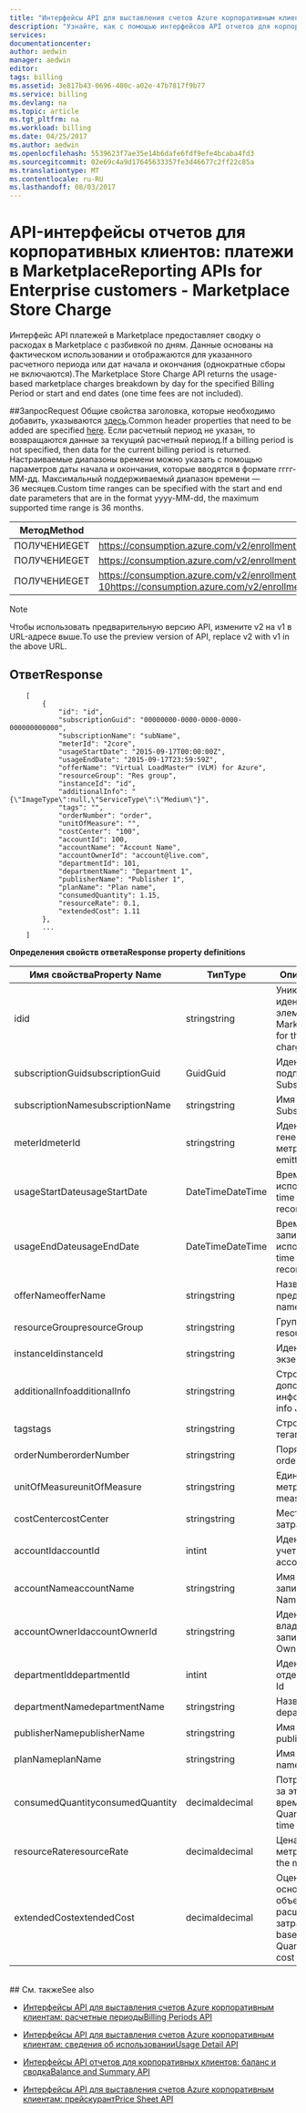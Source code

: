 ```yaml
---
title: "Интерфейсы API для выставления счетов Azure корпоративным клиентам: платежи в Marketplace | Документация Майкрософт"
description: "Узнайте, как с помощью интерфейсов API отчетов для корпоративных клиентов Azure извлекать данные о потреблении программным способом."
services: 
documentationcenter: 
author: aedwin
manager: aedwin
editor: 
tags: billing
ms.assetid: 3e817b43-0696-400c-a02e-47b7817f9b77
ms.service: billing
ms.devlang: na
ms.topic: article
ms.tgt_pltfrm: na
ms.workload: billing
ms.date: 04/25/2017
ms.author: aedwin
ms.openlocfilehash: 5539623f7ae35e14b6dafe6fdf9efe4bcaba4fd3
ms.sourcegitcommit: 02e69c4a9d17645633357fe3d46677c2ff22c85a
ms.translationtype: MT
ms.contentlocale: ru-RU
ms.lasthandoff: 08/03/2017
---
```

# <a name="reporting-apis-for-enterprise-customers---marketplace-store-charge"></a><span data-ttu-id="435ae-103">API-интерфейсы отчетов для корпоративных клиентов: платежи в Marketplace</span><span class="sxs-lookup"><span data-stu-id="435ae-103">Reporting APIs for Enterprise customers - Marketplace Store Charge</span></span>

<span data-ttu-id="435ae-104">Интерфейс API платежей в Marketplace предоставляет сводку о расходах в Marketplace с разбивкой по дням. Данные основаны на фактическом использовании и отображаются для указанного расчетного периода или дат начала и окончания (однократные сборы не включаются).</span><span class="sxs-lookup"><span data-stu-id="435ae-104">The Marketplace Store Charge API returns the usage-based marketplace charges breakdown by day for the specified Billing Period or start and end dates (one time fees are not included).</span></span>

##<a name="request"></a><span data-ttu-id="435ae-105">Запрос</span><span class="sxs-lookup"><span data-stu-id="435ae-105">Request</span></span> 
<span data-ttu-id="435ae-106">Общие свойства заголовка, которые необходимо добавить, указываются [здесь](billing-enterprise-api.md).</span><span class="sxs-lookup"><span data-stu-id="435ae-106">Common header properties that need to be added are specified [here](billing-enterprise-api.md).</span></span> <span data-ttu-id="435ae-107">Если расчетный период не указан, то возвращаются данные за текущий расчетный период.</span><span class="sxs-lookup"><span data-stu-id="435ae-107">If a billing period is not specified, then data for the current billing period is returned.</span></span> <span data-ttu-id="435ae-108">Настраиваемые диапазоны времени можно указать с помощью параметров даты начала и окончания, которые вводятся в формате гггг-ММ-дд. Максимальный поддерживаемый диапазон времени — 36 месяцев.</span><span class="sxs-lookup"><span data-stu-id="435ae-108">Custom time ranges can be specified with the start and end date parameters that are in the format yyyy-MM-dd, the maximum supported time range is 36 months.</span></span>  

|<span data-ttu-id="435ae-109">Метод</span><span class="sxs-lookup"><span data-stu-id="435ae-109">Method</span></span> | <span data-ttu-id="435ae-110">URI запроса</span><span class="sxs-lookup"><span data-stu-id="435ae-110">Request URI</span></span>|
|-|-|
|<span data-ttu-id="435ae-111">ПОЛУЧЕНИЕ</span><span class="sxs-lookup"><span data-stu-id="435ae-111">GET</span></span>|<span data-ttu-id="435ae-112">https://consumption.azure.com/v2/enrollments/{enrollmentNumber}/marketplacecharges</span><span class="sxs-lookup"><span data-stu-id="435ae-112">https://consumption.azure.com/v2/enrollments/{enrollmentNumber}/marketplacecharges</span></span>|
|<span data-ttu-id="435ae-113">ПОЛУЧЕНИЕ</span><span class="sxs-lookup"><span data-stu-id="435ae-113">GET</span></span>|<span data-ttu-id="435ae-114">https://consumption.azure.com/v2/enrollments/{enrollmentNumber}/billingPeriods/{billingPeriod}/marketplacecharges</span><span class="sxs-lookup"><span data-stu-id="435ae-114">https://consumption.azure.com/v2/enrollments/{enrollmentNumber}/billingPeriods/{billingPeriod}/marketplacecharges</span></span>|
|<span data-ttu-id="435ae-115">ПОЛУЧЕНИЕ</span><span class="sxs-lookup"><span data-stu-id="435ae-115">GET</span></span>|<span data-ttu-id="435ae-116">https://consumption.azure.com/v2/enrollments/{enrollmentNumber}/marketplacechargesbycustomdate?startTime=2017-01-01&endTime=2017-01-10</span><span class="sxs-lookup"><span data-stu-id="435ae-116">https://consumption.azure.com/v2/enrollments/{enrollmentNumber}/marketplacechargesbycustomdate?startTime=2017-01-01&endTime=2017-01-10</span></span>|

> [!Note]
> <span data-ttu-id="435ae-117">Чтобы использовать предварительную версию API, измените v2 на v1 в URL-адресе выше.</span><span class="sxs-lookup"><span data-stu-id="435ae-117">To use the preview version of API, replace v2 with v1 in the above URL.</span></span>
>

## <a name="response"></a><span data-ttu-id="435ae-118">Ответ</span><span class="sxs-lookup"><span data-stu-id="435ae-118">Response</span></span>
 
    
        [
            {
                "id": "id",
                "subscriptionGuid": "00000000-0000-0000-0000-000000000000",
                "subscriptionName": "subName",
                "meterId": "2core",
                "usageStartDate": "2015-09-17T00:00:00Z",
                "usageEndDate": "2015-09-17T23:59:59Z",
                "offerName": "Virtual LoadMaster™ (VLM) for Azure",
                "resourceGroup": "Res group",
                "instanceId": "id",
                "additionalInfo": "{\"ImageType\":null,\"ServiceType\":\"Medium\"}",
                "tags": "",
                "orderNumber": "order",
                "unitOfMeasure": "",
                "costCenter": "100",
                "accountId": 100,
                "accountName": "Account Name",
                "accountOwnerId": "account@live.com",
                "departmentId": 101,
                "departmentName": "Department 1",
                "publisherName": "Publisher 1",
                "planName": "Plan name",
                "consumedQuantity": 1.15,
                "resourceRate": 0.1,
                "extendedCost": 1.11
            },
            ...
        ]
    

<span data-ttu-id="435ae-119">**Определения свойств ответа**</span><span class="sxs-lookup"><span data-stu-id="435ae-119">**Response property definitions**</span></span>

|<span data-ttu-id="435ae-120">Имя свойства</span><span class="sxs-lookup"><span data-stu-id="435ae-120">Property Name</span></span>| <span data-ttu-id="435ae-121">Тип</span><span class="sxs-lookup"><span data-stu-id="435ae-121">Type</span></span>| <span data-ttu-id="435ae-122">Описание</span><span class="sxs-lookup"><span data-stu-id="435ae-122">Description</span></span>
|-|-|-|
|<span data-ttu-id="435ae-123">id</span><span class="sxs-lookup"><span data-stu-id="435ae-123">id</span></span>|<span data-ttu-id="435ae-124">string</span><span class="sxs-lookup"><span data-stu-id="435ae-124">string</span></span>|<span data-ttu-id="435ae-125">Уникальный идентификатор для элемента платежа в Marketplace</span><span class="sxs-lookup"><span data-stu-id="435ae-125">Unique Id for the marketplace charge item</span></span>|
|<span data-ttu-id="435ae-126">subscriptionGuid</span><span class="sxs-lookup"><span data-stu-id="435ae-126">subscriptionGuid</span></span>|<span data-ttu-id="435ae-127">Guid</span><span class="sxs-lookup"><span data-stu-id="435ae-127">Guid</span></span>|<span data-ttu-id="435ae-128">Идентификатор GUID подписки</span><span class="sxs-lookup"><span data-stu-id="435ae-128">The Subscription Guid</span></span>|
|<span data-ttu-id="435ae-129">subscriptionName</span><span class="sxs-lookup"><span data-stu-id="435ae-129">subscriptionName</span></span>|<span data-ttu-id="435ae-130">string</span><span class="sxs-lookup"><span data-stu-id="435ae-130">string</span></span>|<span data-ttu-id="435ae-131">Имя подписки</span><span class="sxs-lookup"><span data-stu-id="435ae-131">The Subscription Name</span></span>|
|<span data-ttu-id="435ae-132">meterId</span><span class="sxs-lookup"><span data-stu-id="435ae-132">meterId</span></span>|<span data-ttu-id="435ae-133">string</span><span class="sxs-lookup"><span data-stu-id="435ae-133">string</span></span>|<span data-ttu-id="435ae-134">Идентификатор для генерируемой метрики</span><span class="sxs-lookup"><span data-stu-id="435ae-134">Id for the emitted Meter</span></span>|
|<span data-ttu-id="435ae-135">usageStartDate</span><span class="sxs-lookup"><span data-stu-id="435ae-135">usageStartDate</span></span>|<span data-ttu-id="435ae-136">DateTime</span><span class="sxs-lookup"><span data-stu-id="435ae-136">DateTime</span></span>|<span data-ttu-id="435ae-137">Время начала записи использования</span><span class="sxs-lookup"><span data-stu-id="435ae-137">Start time for the usage record</span></span>|
|<span data-ttu-id="435ae-138">usageEndDate</span><span class="sxs-lookup"><span data-stu-id="435ae-138">usageEndDate</span></span>|<span data-ttu-id="435ae-139">DateTime</span><span class="sxs-lookup"><span data-stu-id="435ae-139">DateTime</span></span>|<span data-ttu-id="435ae-140">Время окончания записи использования</span><span class="sxs-lookup"><span data-stu-id="435ae-140">End time for the usage record</span></span>|
|<span data-ttu-id="435ae-141">offerName</span><span class="sxs-lookup"><span data-stu-id="435ae-141">offerName</span></span>|<span data-ttu-id="435ae-142">string</span><span class="sxs-lookup"><span data-stu-id="435ae-142">string</span></span>|<span data-ttu-id="435ae-143">Название предложения</span><span class="sxs-lookup"><span data-stu-id="435ae-143">The Offer name</span></span>|
|<span data-ttu-id="435ae-144">resourceGroup</span><span class="sxs-lookup"><span data-stu-id="435ae-144">resourceGroup</span></span>|<span data-ttu-id="435ae-145">string</span><span class="sxs-lookup"><span data-stu-id="435ae-145">string</span></span>|<span data-ttu-id="435ae-146">Группа ресурсов</span><span class="sxs-lookup"><span data-stu-id="435ae-146">The resource Group</span></span>|
|<span data-ttu-id="435ae-147">instanceId</span><span class="sxs-lookup"><span data-stu-id="435ae-147">instanceId</span></span>|<span data-ttu-id="435ae-148">string</span><span class="sxs-lookup"><span data-stu-id="435ae-148">string</span></span>|<span data-ttu-id="435ae-149">Идентификатор экземпляра</span><span class="sxs-lookup"><span data-stu-id="435ae-149">Instance Id</span></span>|
|<span data-ttu-id="435ae-150">additionalInfo</span><span class="sxs-lookup"><span data-stu-id="435ae-150">additionalInfo</span></span>|<span data-ttu-id="435ae-151">string</span><span class="sxs-lookup"><span data-stu-id="435ae-151">string</span></span>|<span data-ttu-id="435ae-152">Строка JSON с дополнительной информацией</span><span class="sxs-lookup"><span data-stu-id="435ae-152">Additional info JSON string</span></span>|
|<span data-ttu-id="435ae-153">tags</span><span class="sxs-lookup"><span data-stu-id="435ae-153">tags</span></span>|<span data-ttu-id="435ae-154">string</span><span class="sxs-lookup"><span data-stu-id="435ae-154">string</span></span>|<span data-ttu-id="435ae-155">Строка JSON с тегами</span><span class="sxs-lookup"><span data-stu-id="435ae-155">Tag JSON string</span></span>|
|<span data-ttu-id="435ae-156">orderNumber</span><span class="sxs-lookup"><span data-stu-id="435ae-156">orderNumber</span></span>|<span data-ttu-id="435ae-157">string</span><span class="sxs-lookup"><span data-stu-id="435ae-157">string</span></span>|<span data-ttu-id="435ae-158">Порядковый номер</span><span class="sxs-lookup"><span data-stu-id="435ae-158">The order number</span></span>|
|<span data-ttu-id="435ae-159">unitOfMeasure</span><span class="sxs-lookup"><span data-stu-id="435ae-159">unitOfMeasure</span></span>|<span data-ttu-id="435ae-160">string</span><span class="sxs-lookup"><span data-stu-id="435ae-160">string</span></span>|<span data-ttu-id="435ae-161">Единица измерения метрики</span><span class="sxs-lookup"><span data-stu-id="435ae-161">Unit of measure for the meter</span></span>|
|<span data-ttu-id="435ae-162">costCenter</span><span class="sxs-lookup"><span data-stu-id="435ae-162">costCenter</span></span>|<span data-ttu-id="435ae-163">string</span><span class="sxs-lookup"><span data-stu-id="435ae-163">string</span></span>|<span data-ttu-id="435ae-164">Место возникновения затрат</span><span class="sxs-lookup"><span data-stu-id="435ae-164">The cost center</span></span>|
|<span data-ttu-id="435ae-165">accountId</span><span class="sxs-lookup"><span data-stu-id="435ae-165">accountId</span></span>|<span data-ttu-id="435ae-166">int</span><span class="sxs-lookup"><span data-stu-id="435ae-166">int</span></span>|<span data-ttu-id="435ae-167">Идентификатор учетной записи</span><span class="sxs-lookup"><span data-stu-id="435ae-167">The account Id</span></span>|
|<span data-ttu-id="435ae-168">accountName</span><span class="sxs-lookup"><span data-stu-id="435ae-168">accountName</span></span>|<span data-ttu-id="435ae-169">string</span><span class="sxs-lookup"><span data-stu-id="435ae-169">string</span></span> |<span data-ttu-id="435ae-170">Имя учетной записи</span><span class="sxs-lookup"><span data-stu-id="435ae-170">The Account Name</span></span>|
|<span data-ttu-id="435ae-171">accountOwnerId</span><span class="sxs-lookup"><span data-stu-id="435ae-171">accountOwnerId</span></span>|<span data-ttu-id="435ae-172">string</span><span class="sxs-lookup"><span data-stu-id="435ae-172">string</span></span>|<span data-ttu-id="435ae-173">Идентификатор владельца учетной записи</span><span class="sxs-lookup"><span data-stu-id="435ae-173">The Account Owner Id</span></span>|
|<span data-ttu-id="435ae-174">departmentId</span><span class="sxs-lookup"><span data-stu-id="435ae-174">departmentId</span></span>|<span data-ttu-id="435ae-175">int</span><span class="sxs-lookup"><span data-stu-id="435ae-175">int</span></span>|<span data-ttu-id="435ae-176">Идентификатор отдела</span><span class="sxs-lookup"><span data-stu-id="435ae-176">The department Id</span></span>|
|<span data-ttu-id="435ae-177">departmentName</span><span class="sxs-lookup"><span data-stu-id="435ae-177">departmentName</span></span>|<span data-ttu-id="435ae-178">string</span><span class="sxs-lookup"><span data-stu-id="435ae-178">string</span></span>|<span data-ttu-id="435ae-179">Название отдела</span><span class="sxs-lookup"><span data-stu-id="435ae-179">The department name</span></span>|
|<span data-ttu-id="435ae-180">publisherName</span><span class="sxs-lookup"><span data-stu-id="435ae-180">publisherName</span></span>|<span data-ttu-id="435ae-181">string</span><span class="sxs-lookup"><span data-stu-id="435ae-181">string</span></span>|<span data-ttu-id="435ae-182">Имя издателя</span><span class="sxs-lookup"><span data-stu-id="435ae-182">The publisher name</span></span>|
|<span data-ttu-id="435ae-183">planName</span><span class="sxs-lookup"><span data-stu-id="435ae-183">planName</span></span>|<span data-ttu-id="435ae-184">string</span><span class="sxs-lookup"><span data-stu-id="435ae-184">string</span></span>|<span data-ttu-id="435ae-185">Имя плана</span><span class="sxs-lookup"><span data-stu-id="435ae-185">The Plan name</span></span>|
|<span data-ttu-id="435ae-186">consumedQuantity</span><span class="sxs-lookup"><span data-stu-id="435ae-186">consumedQuantity</span></span>|<span data-ttu-id="435ae-187">decimal</span><span class="sxs-lookup"><span data-stu-id="435ae-187">decimal</span></span>|<span data-ttu-id="435ae-188">Потребленный объем за этот период времени</span><span class="sxs-lookup"><span data-stu-id="435ae-188">Consumed Quantity during this time period</span></span>|
|<span data-ttu-id="435ae-189">resourceRate</span><span class="sxs-lookup"><span data-stu-id="435ae-189">resourceRate</span></span>|<span data-ttu-id="435ae-190">decimal</span><span class="sxs-lookup"><span data-stu-id="435ae-190">decimal</span></span>|<span data-ttu-id="435ae-191">Цена единицы для метрики</span><span class="sxs-lookup"><span data-stu-id="435ae-191">Unit price for the meter</span></span>|
|<span data-ttu-id="435ae-192">extendedCost</span><span class="sxs-lookup"><span data-stu-id="435ae-192">extendedCost</span></span>|<span data-ttu-id="435ae-193">decimal</span><span class="sxs-lookup"><span data-stu-id="435ae-193">decimal</span></span>|<span data-ttu-id="435ae-194">Оценка расходов на основе потребленного объема и расширенных затрат</span><span class="sxs-lookup"><span data-stu-id="435ae-194">Estimated charge based on Consumed Quantity and Extended cost</span></span>|
<br/>
## <a name="see-also"></a><span data-ttu-id="435ae-195">См. также</span><span class="sxs-lookup"><span data-stu-id="435ae-195">See also</span></span>

* [<span data-ttu-id="435ae-196">Интерфейсы API для выставления счетов Azure корпоративным клиентам: расчетные периоды</span><span class="sxs-lookup"><span data-stu-id="435ae-196">Billing Periods API</span></span>](billing-enterprise-api-billing-periods.md)

* [<span data-ttu-id="435ae-197">Интерфейсы API для выставления счетов Azure корпоративным клиентам: сведения об использовании</span><span class="sxs-lookup"><span data-stu-id="435ae-197">Usage Detail API</span></span>](billing-enterprise-api-usage-detail.md) 

* [<span data-ttu-id="435ae-198">Интерфейсы API отчетов для корпоративных клиентов: баланс и сводка</span><span class="sxs-lookup"><span data-stu-id="435ae-198">Balance and Summary API</span></span>](billing-enterprise-api-balance-summary.md)

* [<span data-ttu-id="435ae-199">Интерфейсы API для выставления счетов Azure корпоративным клиентам: прейскурант</span><span class="sxs-lookup"><span data-stu-id="435ae-199">Price Sheet API</span></span>](billing-enterprise-api-pricesheet.md)